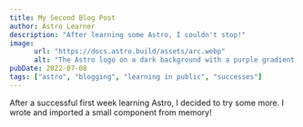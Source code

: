 ```yaml
---
title: My Second Blog Post
author: Astro Learner
description: "After learning some Astro, I couldn't stop!"
image:
      url: "https://docs.astro.build/assets/arc.webp"
      alt: "The Astro logo on a dark background with a purple gradient arc."
pubDate: 2022-07-08
tags: ["astro", "blogging", "learning in public", "successes"]
---
```


After a successful first week learning Astro, I decided to try some more. I wrote and imported a small component from memory!
